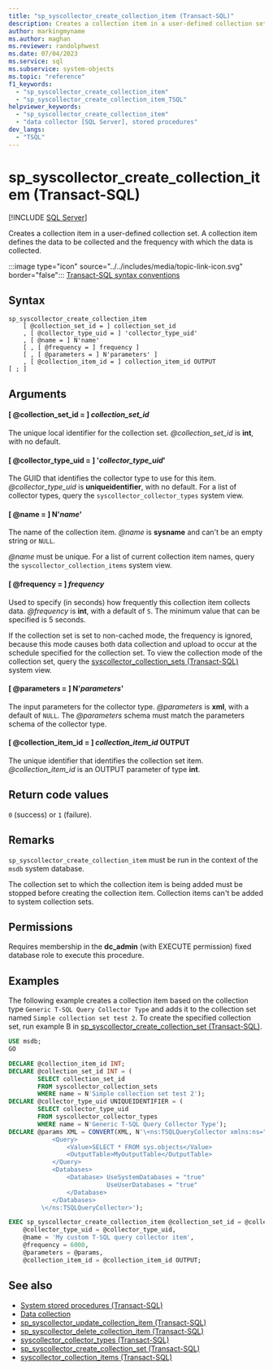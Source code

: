```yaml
---
title: "sp_syscollector_create_collection_item (Transact-SQL)"
description: Creates a collection item in a user-defined collection set.
author: markingmyname
ms.author: maghan
ms.reviewer: randolphwest
ms.date: 07/04/2023
ms.service: sql
ms.subservice: system-objects
ms.topic: "reference"
f1_keywords:
  - "sp_syscollector_create_collection_item"
  - "sp_syscollector_create_collection_item_TSQL"
helpviewer_keywords:
  - "sp_syscollector_create_collection_item"
  - "data collector [SQL Server], stored procedures"
dev_langs:
  - "TSQL"
---
```

# sp_syscollector_create_collection_item (Transact-SQL)

[!INCLUDE [SQL Server](../../includes/applies-to-version/sqlserver.md)]

Creates a collection item in a user-defined collection set. A collection item defines the data to be collected and the frequency with which the data is collected.

:::image type="icon" source="../../includes/media/topic-link-icon.svg" border="false"::: [Transact-SQL syntax conventions](../../t-sql/language-elements/transact-sql-syntax-conventions-transact-sql.md)

## Syntax

```syntaxsql
sp_syscollector_create_collection_item
    [ @collection_set_id = ] collection_set_id
    , [ @collector_type_uid = ] 'collector_type_uid'
    , [ @name = ] N'name'
    [ , [ @frequency = ] frequency ]
    [ , [ @parameters = ] N'parameters' ]
    , [ @collection_item_id = ] collection_item_id OUTPUT
[ ; ]
```

## Arguments

#### [ @collection_set_id = ] *collection_set_id*

The unique local identifier for the collection set. *@collection_set_id* is **int**, with no default.

#### [ @collector_type_uid = ] '*collector_type_uid*'

The GUID that identifies the collector type to use for this item. *@collector_type_uid* is **uniqueidentifier**, with no default. For a list of collector types, query the `syscollector_collector_types` system view.

#### [ @name = ] N'*name*'

The name of the collection item. *@name* is **sysname** and can't be an empty string or `NULL`.

*@name* must be unique. For a list of current collection item names, query the `syscollector_collection_items` system view.

#### [ @frequency = ] *frequency*

Used to specify (in seconds) how frequently this collection item collects data. *@frequency* is **int**, with a default of `5`. The minimum value that can be specified is 5 seconds.

If the collection set is set to non-cached mode, the frequency is ignored, because this mode causes both data collection and upload to occur at the schedule specified for the collection set. To view the collection mode of the collection set, query the [syscollector_collection_sets (Transact-SQL)](../system-catalog-views/syscollector-collection-sets-transact-sql.md) system view.

#### [ @parameters = ] N'*parameters*'

The input parameters for the collector type. *@parameters* is **xml**, with a default of `NULL`. The *@parameters* schema must match the parameters schema of the collector type.

#### [ @collection_item_id = ] *collection_item_id* OUTPUT

The unique identifier that identifies the collection set item. *@collection_item_id* is an OUTPUT parameter of type **int**.

## Return code values

`0` (success) or `1` (failure).

## Remarks

`sp_syscollector_create_collection_item` must be run in the context of the `msdb` system database.

The collection set to which the collection item is being added must be stopped before creating the collection item. Collection items can't be added to system collection sets.

## Permissions

Requires membership in the **dc_admin** (with EXECUTE permission) fixed database role to execute this procedure.

## Examples

The following example creates a collection item based on the collection type `Generic T-SQL Query Collector Type` and adds it to the collection set named `Simple collection set test 2`. To create the specified collection set, run example B in [sp_syscollector_create_collection_set (Transact-SQL)](sp-syscollector-create-collection-set-transact-sql.md).

```sql
USE msdb;
GO

DECLARE @collection_item_id INT;
DECLARE @collection_set_id INT = (
        SELECT collection_set_id
        FROM syscollector_collection_sets
        WHERE name = N'Simple collection set test 2');
DECLARE @collector_type_uid UNIQUEIDENTIFIER = (
        SELECT collector_type_uid
        FROM syscollector_collector_types
        WHERE name = N'Generic T-SQL Query Collector Type');
DECLARE @params XML = CONVERT(XML, N'\<ns:TSQLQueryCollector xmlns:ns="DataCollectorType">
            <Query>
                <Value>SELECT * FROM sys.objects</Value>
                <OutputTable>MyOutputTable</OutputTable>
            </Query>
            <Databases>
                <Database> UseSystemDatabases = "true"
                           UseUserDatabases = "true"
                </Database>
            </Databases>
         \</ns:TSQLQueryCollector>');

EXEC sp_syscollector_create_collection_item @collection_set_id = @collection_set_id,
    @collector_type_uid = @collector_type_uid,
    @name = 'My custom T-SQL query collector item',
    @frequency = 6000,
    @parameters = @params,
    @collection_item_id = @collection_item_id OUTPUT;
```

## See also

- [System stored procedures (Transact-SQL)](system-stored-procedures-transact-sql.md)
- [Data collection](../data-collection/data-collection.md)
- [sp_syscollector_update_collection_item (Transact-SQL)](sp-syscollector-update-collection-item-transact-sql.md)
- [sp_syscollector_delete_collection_item (Transact-SQL)](sp-syscollector-delete-collection-item-transact-sql.md)
- [syscollector_collector_types (Transact-SQL)](../system-catalog-views/syscollector-collector-types-transact-sql.md)
- [sp_syscollector_create_collection_set (Transact-SQL)](sp-syscollector-create-collection-set-transact-sql.md)
- [syscollector_collection_items (Transact-SQL)](../system-catalog-views/syscollector-collection-items-transact-sql.md)
